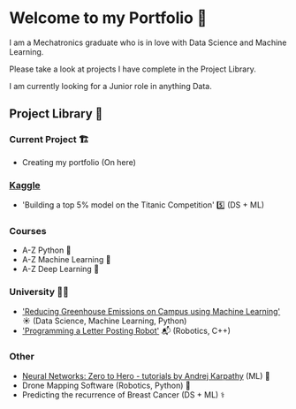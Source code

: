 # Welcome to my Portfolio 👋

I am a Mechatronics graduate who is in love with Data Science and Machine Learning.

Please take a look at projects I have complete in the Project Library.

I am currently looking for a Junior role in anything Data.

## Project Library 📖
### Current Project 🏗️
  - Creating my portfolio (On here)
    
### [Kaggle](https://www.kaggle.com/benedictdraperturner)
  - 'Building a top 5% model on the Titanic Competition' 5️⃣ (DS + ML)
    
### Courses
  - A-Z Python 🐍
  - A-Z Machine Learning 🤖
  - A-Z Deep Learning 🧠

### University 👨‍🎓
- ['Reducing Greenhouse Emissions on Campus using Machine Learning'](https://github.com/Khrig/Emissions_Project/tree/main/Ben) ☀️ (Data Science, Machine Learning, Python)
- ['Programming a Letter Posting Robot'](https://github.com/D-T-12/Robot-Project-2019) 📬 (Robotics, C++)
    
### Other
  - [Neural Networks: Zero to Hero - tutorials by Andrej Karpathy](https://github.com/D-T-12/NNs-Zero-to-Hero) (ML) 🙏
  - Drone Mapping Software (Robotics, Python) 🚁
  - Predicting the recurrence of Breast Cancer (DS + ML) ⚕️
